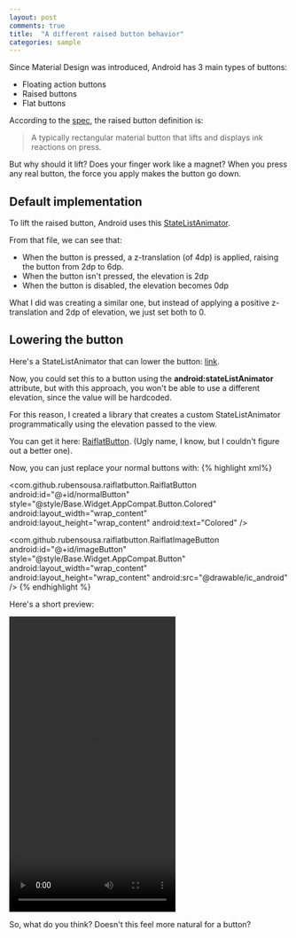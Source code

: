 ```yaml
---
layout: post
comments: true
title:  "A different raised button behavior"
categories: sample
---
```


Since Material Design was introduced, Android has 3 main types of buttons: 

- Floating action buttons
- Raised buttons
- Flat buttons


According to the [spec](https://material.google.com/components/buttons.html), the raised button definition is:

> A typically rectangular material button that lifts and displays ink reactions on press.

But why should it lift? Does your finger work like a magnet? When you press any real button, the force you apply makes the button go down.

<!--break-->

## Default implementation

To lift the raised button, Android uses this [StateListAnimator](https://android.googlesource.com/platform/frameworks/base/+/master/core/res/res/anim/button_state_list_anim_material.xml).

From that file, we can see that:

- When the button is pressed, a z-translation (of 4dp) is applied, raising the button from 2dp to 6dp.
- When the button isn't pressed, the elevation is 2dp
- When the button is disabled, the elevation becomes 0dp


What I did was creating a similar one, but instead of applying a positive z-translation and 2dp of elevation, we just set both to 0.

## Lowering the button

Here's a StateListAnimator that can lower the button: [link](https://github.com/rubensousa/RaiflatButton/blob/master/raiflatbutton/src/main/res/drawable/raiflatbutton_statelistanimator.xml).

Now, you could set this to a button using the **android:stateListAnimator** attribute, but with this approach, you won't be able to use a different elevation, since the value will be hardcoded.

For this reason, I created a library that creates a custom StateListAnimator programmatically using the elevation passed to the view.

You can get it here: [RaiflatButton](https://github.com/rubensousa/RaiflatButton). (Ugly name, I know, but I couldn't figure out a better one).


Now, you can just replace your normal buttons with:
{% highlight xml%}

<com.github.rubensousa.raiflatbutton.RaiflatButton
    android:id="@+id/normalButton"
    style="@style/Base.Widget.AppCompat.Button.Colored"
    android:layout_width="wrap_content"
    android:layout_height="wrap_content"
    android:text="Colored" />
    
<com.github.rubensousa.raiflatbutton.RaiflatImageButton
    android:id="@+id/imageButton"
    style="@style/Base.Widget.AppCompat.Button"
    android:layout_width="wrap_content"
    android:layout_height="wrap_content"
    android:src="@drawable/ic_android" />
{% endhighlight %}

Here's a short preview:

<video class='centerVid' width="300" height="533" controls>
    <source src="{{ site.baseurl }}/img/raiflatbutton.webm" type="video/webm">
</video>

So, what do you think? Doesn't this feel more natural for a button?




